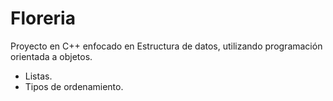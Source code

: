 # Floreria
Proyecto en C++ enfocado en Estructura de datos, utilizando programación orientada a objetos.
- Listas.
- Tipos de ordenamiento.
